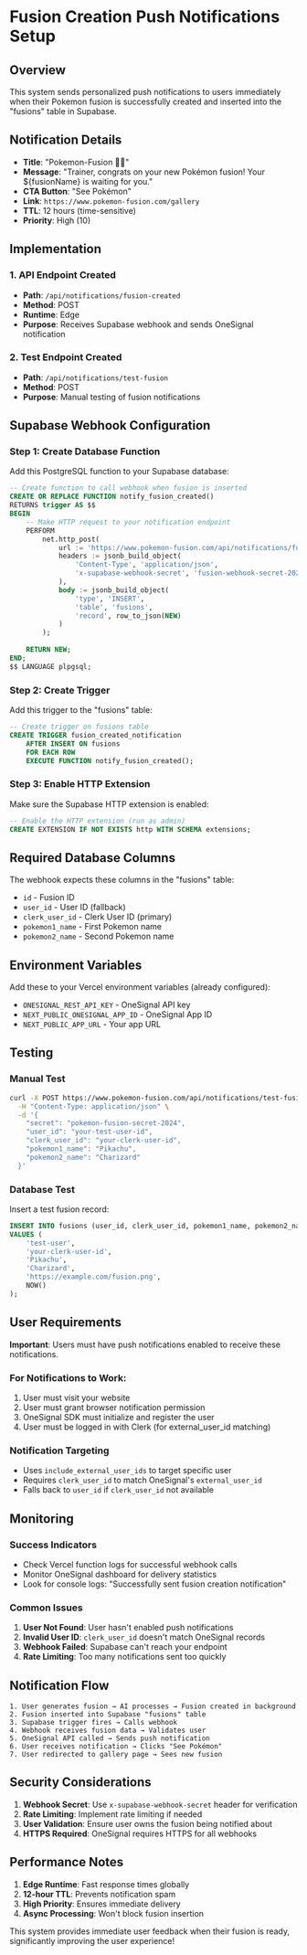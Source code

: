 # Fusion Creation Push Notifications Setup

## Overview
This system sends personalized push notifications to users immediately when their Pokemon fusion is successfully created and inserted into the "fusions" table in Supabase.

## Notification Details
- **Title**: "Pokemon-Fusion 🐉✨"
- **Message**: "Trainer, congrats on your new Pokémon fusion! Your ${fusionName} is waiting for you."
- **CTA Button**: "See Pokémon"
- **Link**: `https://www.pokemon-fusion.com/gallery`
- **TTL**: 12 hours (time-sensitive)
- **Priority**: High (10)

## Implementation

### 1. API Endpoint Created
- **Path**: `/api/notifications/fusion-created`
- **Method**: POST
- **Runtime**: Edge
- **Purpose**: Receives Supabase webhook and sends OneSignal notification

### 2. Test Endpoint Created
- **Path**: `/api/notifications/test-fusion`
- **Method**: POST
- **Purpose**: Manual testing of fusion notifications

## Supabase Webhook Configuration

### Step 1: Create Database Function
Add this PostgreSQL function to your Supabase database:

```sql
-- Create function to call webhook when fusion is inserted
CREATE OR REPLACE FUNCTION notify_fusion_created()
RETURNS trigger AS $$
BEGIN
    -- Make HTTP request to your notification endpoint
    PERFORM
        net.http_post(
            url := 'https://www.pokemon-fusion.com/api/notifications/fusion-created',
            headers := jsonb_build_object(
                'Content-Type', 'application/json',
                'x-supabase-webhook-secret', 'fusion-webhook-secret-2024'
            ),
            body := jsonb_build_object(
                'type', 'INSERT',
                'table', 'fusions',
                'record', row_to_json(NEW)
            )
        );
    
    RETURN NEW;
END;
$$ LANGUAGE plpgsql;
```

### Step 2: Create Trigger
Add this trigger to the "fusions" table:

```sql
-- Create trigger on fusions table
CREATE TRIGGER fusion_created_notification
    AFTER INSERT ON fusions
    FOR EACH ROW
    EXECUTE FUNCTION notify_fusion_created();
```

### Step 3: Enable HTTP Extension
Make sure the Supabase HTTP extension is enabled:

```sql
-- Enable the HTTP extension (run as admin)
CREATE EXTENSION IF NOT EXISTS http WITH SCHEMA extensions;
```

## Required Database Columns

The webhook expects these columns in the "fusions" table:
- `id` - Fusion ID
- `user_id` - User ID (fallback)
- `clerk_user_id` - Clerk User ID (primary)
- `pokemon1_name` - First Pokemon name
- `pokemon2_name` - Second Pokemon name

## Environment Variables

Add these to your Vercel environment variables (already configured):
- `ONESIGNAL_REST_API_KEY` - OneSignal API key
- `NEXT_PUBLIC_ONESIGNAL_APP_ID` - OneSignal App ID
- `NEXT_PUBLIC_APP_URL` - Your app URL

## Testing

### Manual Test
```bash
curl -X POST https://www.pokemon-fusion.com/api/notifications/test-fusion \
  -H "Content-Type: application/json" \
  -d '{
    "secret": "pokemon-fusion-secret-2024",
    "user_id": "your-test-user-id",
    "clerk_user_id": "your-clerk-user-id",
    "pokemon1_name": "Pikachu",
    "pokemon2_name": "Charizard"
  }'
```

### Database Test
Insert a test fusion record:

```sql
INSERT INTO fusions (user_id, clerk_user_id, pokemon1_name, pokemon2_name, image_url, created_at)
VALUES (
    'test-user',
    'your-clerk-user-id',
    'Pikachu',
    'Charizard',
    'https://example.com/fusion.png',
    NOW()
);
```

## User Requirements

**Important**: Users must have push notifications enabled to receive these notifications.

### For Notifications to Work:
1. User must visit your website
2. User must grant browser notification permission
3. OneSignal SDK must initialize and register the user
4. User must be logged in with Clerk (for external_user_id matching)

### Notification Targeting
- Uses `include_external_user_ids` to target specific user
- Requires `clerk_user_id` to match OneSignal's `external_user_id`
- Falls back to `user_id` if `clerk_user_id` not available

## Monitoring

### Success Indicators
- Check Vercel function logs for successful webhook calls
- Monitor OneSignal dashboard for delivery statistics
- Look for console logs: "Successfully sent fusion creation notification"

### Common Issues
1. **User Not Found**: User hasn't enabled push notifications
2. **Invalid User ID**: `clerk_user_id` doesn't match OneSignal records
3. **Webhook Failed**: Supabase can't reach your endpoint
4. **Rate Limiting**: Too many notifications sent too quickly

## Notification Flow

```
1. User generates fusion → AI processes → Fusion created in background
2. Fusion inserted into Supabase "fusions" table
3. Supabase trigger fires → Calls webhook
4. Webhook receives fusion data → Validates user
5. OneSignal API called → Sends push notification
6. User receives notification → Clicks "See Pokémon"
7. User redirected to gallery page → Sees new fusion
```

## Security Considerations

1. **Webhook Secret**: Use `x-supabase-webhook-secret` header for verification
2. **Rate Limiting**: Implement rate limiting if needed
3. **User Validation**: Ensure user owns the fusion being notified about
4. **HTTPS Required**: OneSignal requires HTTPS for all webhooks

## Performance Notes

1. **Edge Runtime**: Fast response times globally
2. **12-hour TTL**: Prevents notification spam
3. **High Priority**: Ensures immediate delivery
4. **Async Processing**: Won't block fusion insertion

This system provides immediate user feedback when their fusion is ready, significantly improving the user experience! 